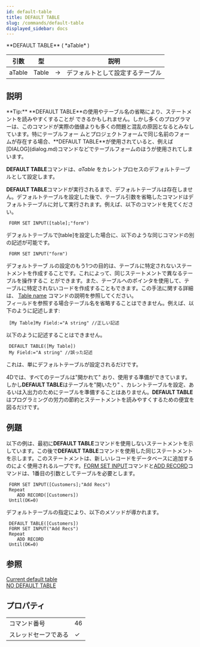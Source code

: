 ```yaml
---
id: default-table
title: DEFAULT TABLE
slug: /commands/default-table
displayed_sidebar: docs
---
```


<!--REF #_command_.DEFAULT TABLE.Syntax-->**DEFAULT TABLE** ( *aTable* )<!-- END REF-->
<!--REF #_command_.DEFAULT TABLE.Params-->
| 引数 | 型 |  | 説明 |
| --- | --- | --- | --- |
| aTable | Table | &#8594;  | デフォルトとして設定するテーブル |

<!-- END REF-->

## 説明 

<!--REF #_command_.DEFAULT TABLE.Summary-->**Tip:** **DEFAULT TABLE**の使用やテーブル名の省略により、ステートメントを読みやすくすることが できるかもしれません。<!-- END REF-->しかし多くのプログラマーは、このコマンドが実際の価値よりも多くの問題と混乱の原因となるとみなしています。特にテーブルフォー ムとプロジェクトフォームで同じ名前のフォームが存在する場合、**DEFAULT TABLE**が使用されていると、例えば[DIALOG](dialog.md)コマンドなどでテーブルフォームのほうが使用されてしまいます。

**DEFAULT TABLE**コマンドは、*aTable* をカレントプロセスのデフォルトテーブルとして設定します。

**DEFAULT TABLE**コマンドが実行されるまで、デフォルトテーブルは存在しません。デフォルトテーブルを設定した後で、テーブル引数を省略したコマンドはデフォルトテーブルに対して実行されます。例えば、以下のコマンドを見てください。

```4d
 FORM SET INPUT([table];"form")
```

デフォルトテーブルで\[table\]を設定した場合に、以下のような同じコマンドの別の記述が可能です。

```4d
 FORM SET INPUT("form")
```

デフォルトテーブ ルの設定のもう1つの目的は、テーブルに特定されないステートメントを作成することです。これによって、同じステートメントで異なるテーブルを操作するこ とができます。また、テーブルへのポインタを使用して、テーブルに特定されないコードを作成することもできます。この手法に関する詳細は、 [Table name](table-name.md) コマンドの説明を参照してください。  
フィールドを参照する場合テーブル名を省略することはできません。例えば、以下のように記述します:

```4d
 [My Table]My Field:="A string" //正しい記述
```

以下のように記述することはできません。

```4d
 DEFAULT TABLE([My Table])
 My Field:="A string" //誤った記述
```

これは、単にデフォルトテーブルが設定されるだけです。

4Dでは、すべてのテーブルは"開かれて" おり、使用する準備ができています。しかし**DEFAULT TABLE**はテーブルを"開いたり" 、カレントテーブルを設定、あるいは入出力のためにテーブルを準備することはありません。**DEFAULT TABLE**はプログラミングの労力の節約とステートメントを読みやすくするための便宜を図るだけです。

## 例題 

以下の例は、最初に**DEFAULT TABLE**コマンドを使用しないステートメントを示しています。この後で**DEFAULT TABLE**コマンドを使用した同じステートメントを示します。このステートメントは、新しいレコードをデータベースに追加するのによく使用されるループです。[FORM SET INPUT](form-set-input.md "FORM SET INPUT")コマンドと[ADD RECORD](add-record.md "ADD RECORD")コマンドは、1番目の引数としてテーブルを必要とします。

```4d
 FORM SET INPUT([Customers];"Add Recs")
 Repeat
    ADD RECORD([Customers])
 Until(OK=0)
```

デフォルトテーブルの指定により、以下のメソッドが導かれます。

```4d
 DEFAULT TABLE([Customers])
 FORM SET INPUT("Add Recs")
 Repeat
    ADD RECORD
 Until(OK=0)
```

## 参照 

[Current default table](current-default-table.md)  
[NO DEFAULT TABLE](no-default-table.md)  

## プロパティ

|  |  |
| --- | --- |
| コマンド番号 | 46 |
| スレッドセーフである | &check; |


